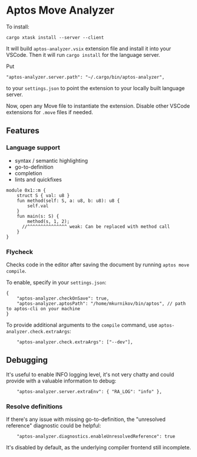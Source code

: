 # Aptos Move Analyzer 

To install:

```
cargo xtask install --server --client
```

It will build `aptos-analyzer.vsix` extension file and install it into your VSCode.
Then it will run `cargo install` for the language server.

Put

```
"aptos-analyzer.server.path": "~/.cargo/bin/aptos-analyzer",
```

to your `settings.json` to point the extension to your locally built language server.

Now, open any Move file to instantiate the extension. Disable other VSCode extensions for `.move` files if needed.

## Features

### Language support

* syntax / semantic highlighting
* go-to-definition
* completion
* lints and quickfixes
```
module 0x1::m {
    struct S { val: u8 }
    fun method(self: S, a: u8, b: u8): u8 {
        self.val
    }
    fun main(s: S) {
        method(s, 1, 2);
      //^^^^^^^^^^^^^^^ weak: Can be replaced with method call
    }
}
  ```

### Flycheck

Checks code in the editor after saving the document by running `aptos move compile`.

To enable, specify in your `settings.json`: 
```json5
{
    "aptos-analyzer.checkOnSave": true,
    "aptos-analyzer.aptosPath": "/home/mkurnikov/bin/aptos", // path to aptos-cli on your machine
}
```

To provide additional arguments to the `compile` command, use `aptos-analyzer.check.extraArgs`:

```
    "aptos-analyzer.check.extraArgs": ["--dev"],
```

## Debugging

It's useful to enable INFO logging level, it's not very chatty and could provide with a valuable information to debug:

```
    "aptos-analyzer.server.extraEnv": { "RA_LOG": "info" },
```

### Resolve definitions

If there's any issue with missing go-to-definition, the "unresolved reference" diagnostic could be helpful:

```
    "aptos-analyzer.diagnostics.enableUnresolvedReference": true
```

It's disabled by default, as the underlying compiler frontend still incomplete. 



